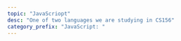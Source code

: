```yaml
---
topic: "JavaScriopt"
desc: "One of two languages we are studying in CS156"
category_prefix: "JavaScript: "
---
```


